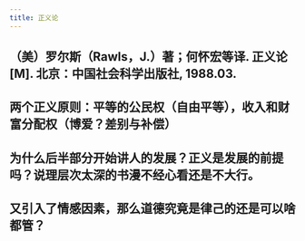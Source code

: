 ```yaml
---
title: 正义论
---
```


## （美）罗尔斯（Rawls，J.）著；何怀宏等译. 正义论[M]. 北京：中国社会科学出版社, 1988.03.
## 两个正义原则：平等的公民权（自由平等），收入和财富分配权（博爱？差别与补偿）
## 为什么后半部分开始讲人的发展？正义是发展的前提吗？说理层次太深的书漫不经心看还是不大行。
## 又引入了情感因素，那么道德究竟是律己的还是可以啥都管？
